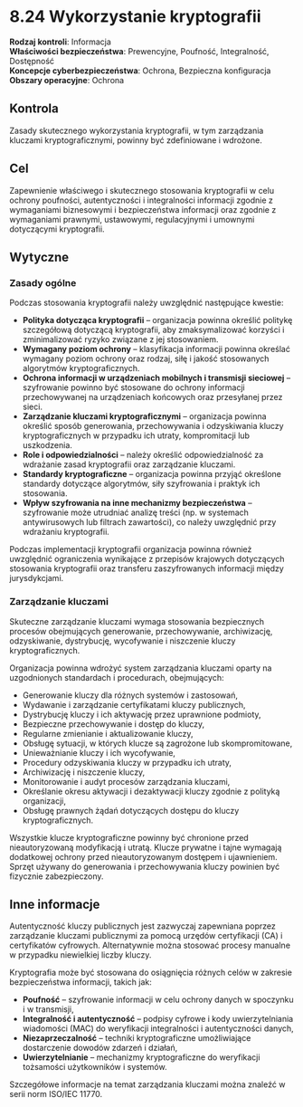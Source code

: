 # 8.24 Wykorzystanie kryptografii

**Rodzaj kontroli**: Informacja  
**Właściwości bezpieczeństwa**: Prewencyjne, Poufność, Integralność, Dostępność  
**Koncepcje cyberbezpieczeństwa**: Ochrona, Bezpieczna konfiguracja  
**Obszary operacyjne**: Ochrona

## Kontrola

Zasady skutecznego wykorzystania kryptografii, w tym zarządzania kluczami kryptograficznymi, powinny być zdefiniowane i wdrożone.

## Cel

Zapewnienie właściwego i skutecznego stosowania kryptografii w celu ochrony poufności, autentyczności i integralności informacji zgodnie z wymaganiami biznesowymi i bezpieczeństwa informacji oraz zgodnie z wymaganiami prawnymi, ustawowymi, regulacyjnymi i umownymi dotyczącymi kryptografii.

## Wytyczne

### Zasady ogólne

Podczas stosowania kryptografii należy uwzględnić następujące kwestie:

- **Polityka dotycząca kryptografii** – organizacja powinna określić politykę szczegółową dotyczącą kryptografii, aby zmaksymalizować korzyści i zminimalizować ryzyko związane z jej stosowaniem.
- **Wymagany poziom ochrony** – klasyfikacja informacji powinna określać wymagany poziom ochrony oraz rodzaj, siłę i jakość stosowanych algorytmów kryptograficznych.
- **Ochrona informacji w urządzeniach mobilnych i transmisji sieciowej** – szyfrowanie powinno być stosowane do ochrony informacji przechowywanej na urządzeniach końcowych oraz przesyłanej przez sieci.
- **Zarządzanie kluczami kryptograficznymi** – organizacja powinna określić sposób generowania, przechowywania i odzyskiwania kluczy kryptograficznych w przypadku ich utraty, kompromitacji lub uszkodzenia.
- **Role i odpowiedzialności** – należy określić odpowiedzialność za wdrażanie zasad kryptografii oraz zarządzanie kluczami.
- **Standardy kryptograficzne** – organizacja powinna przyjąć określone standardy dotyczące algorytmów, siły szyfrowania i praktyk ich stosowania.
- **Wpływ szyfrowania na inne mechanizmy bezpieczeństwa** – szyfrowanie może utrudniać analizę treści (np. w systemach antywirusowych lub filtrach zawartości), co należy uwzględnić przy wdrażaniu kryptografii.

Podczas implementacji kryptografii organizacja powinna również uwzględnić ograniczenia wynikające z przepisów krajowych dotyczących stosowania kryptografii oraz transferu zaszyfrowanych informacji między jurysdykcjami.

### Zarządzanie kluczami

Skuteczne zarządzanie kluczami wymaga stosowania bezpiecznych procesów obejmujących generowanie, przechowywanie, archiwizację, odzyskiwanie, dystrybucję, wycofywanie i niszczenie kluczy kryptograficznych.

Organizacja powinna wdrożyć system zarządzania kluczami oparty na uzgodnionych standardach i procedurach, obejmujących:

- Generowanie kluczy dla różnych systemów i zastosowań,
- Wydawanie i zarządzanie certyfikatami kluczy publicznych,
- Dystrybucję kluczy i ich aktywację przez uprawnione podmioty,
- Bezpieczne przechowywanie i dostęp do kluczy,
- Regularne zmienianie i aktualizowanie kluczy,
- Obsługę sytuacji, w których klucze są zagrożone lub skompromitowane,
- Unieważnianie kluczy i ich wycofywanie,
- Procedury odzyskiwania kluczy w przypadku ich utraty,
- Archiwizację i niszczenie kluczy,
- Monitorowanie i audyt procesów zarządzania kluczami,
- Określanie okresu aktywacji i dezaktywacji kluczy zgodnie z polityką organizacji,
- Obsługę prawnych żądań dotyczących dostępu do kluczy kryptograficznych.

Wszystkie klucze kryptograficzne powinny być chronione przed nieautoryzowaną modyfikacją i utratą. Klucze prywatne i tajne wymagają dodatkowej ochrony przed nieautoryzowanym dostępem i ujawnieniem. Sprzęt używany do generowania i przechowywania kluczy powinien być fizycznie zabezpieczony.

## Inne informacje

Autentyczność kluczy publicznych jest zazwyczaj zapewniana poprzez zarządzanie kluczami publicznymi za pomocą urzędów certyfikacji (CA) i certyfikatów cyfrowych. Alternatywnie można stosować procesy manualne w przypadku niewielkiej liczby kluczy.

Kryptografia może być stosowana do osiągnięcia różnych celów w zakresie bezpieczeństwa informacji, takich jak:

- **Poufność** – szyfrowanie informacji w celu ochrony danych w spoczynku i w transmisji,
- **Integralność i autentyczność** – podpisy cyfrowe i kody uwierzytelniania wiadomości (MAC) do weryfikacji integralności i autentyczności danych,
- **Niezaprzeczalność** – techniki kryptograficzne umożliwiające dostarczenie dowodów zdarzeń i działań,
- **Uwierzytelnianie** – mechanizmy kryptograficzne do weryfikacji tożsamości użytkowników i systemów.

Szczegółowe informacje na temat zarządzania kluczami można znaleźć w serii norm ISO/IEC 11770.
